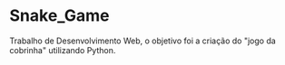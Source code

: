 # Snake_Game
Trabalho de Desenvolvimento Web, o objetivo foi a criação do "jogo da cobrinha" utilizando Python.
